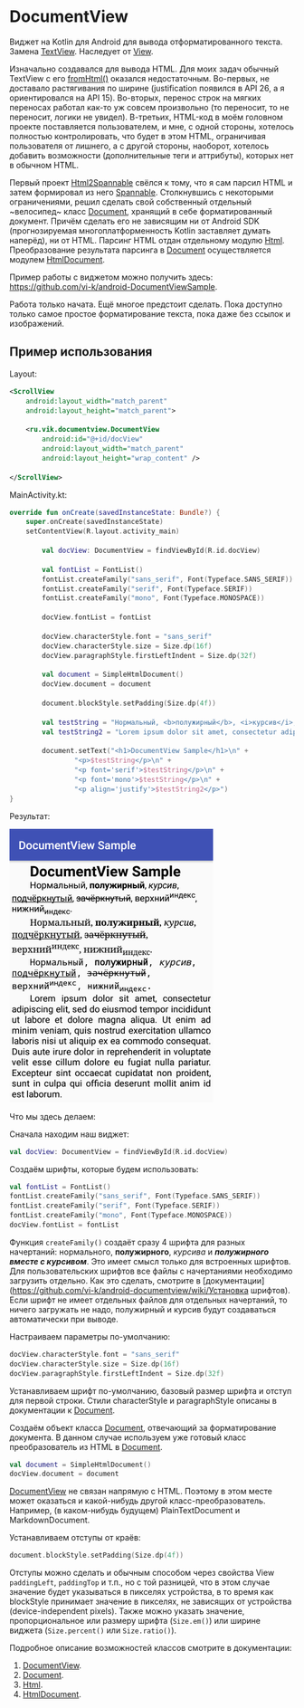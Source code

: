 # DocumentView

Виджет на Kotlin для Android для вывода отформатированного текста. Замена [TextView](https://developer.android.com/reference/android/widget/TextView). Наследует от [View](https://developer.android.com/reference/android/view/View).

Изначально создавался для вывода HTML. Для моих задач обычный TextView с его [fromHtml()](https://developer.android.com/reference/android/text/Html.html#fromHtml(java.lang.String,%20int)) оказался недостаточным. Во-первых, не доставало растягивания по ширине (justification появился в API 26, а я ориентировался на API 15). Во-вторых, перенос строк на мягких переносах работал как-то уж совсем произвольно (то переносит, то не переносит, логики не увидел). В-третьих, HTML-код в моём головном проекте поставляется пользователем, и мне, с одной стороны, хотелось полностью контролировать, что будет в этом HTML, ограничивая пользователя от лишнего, а с другой стороны, наоборот, хотелось добавить возможности (дополнительные теги и аттрибуты), которых нет в обычном HTML.

Первый проект [Html2Spannable](https://github.com/vi-k/android-html2spannable) свёлся к тому, что я сам парсил HTML и затем формировал из него [Spannable](https://developer.android.com/reference/android/text/SpannableStringBuilder). Столкнувшись с некоторыми ограничениями, решил сделать свой собственный отдельный ~велосипед~ класс [Document], хранящий в себе форматированный документ. Причём сделать его не зависящим ни от Android SDK (прогнозируемая многоплатформенность Kotlin заставляет думать наперёд), ни от HTML. Парсинг HTML отдан отдельному модулю [Html]. Преобразование результата парсинга в [Document] осуществляется модулем [HtmlDocument].

Пример работы с виджетом можно получить здесь: <https://github.com/vi-k/android-DocumentViewSample>.

Работа только начата. Ещё многое предстоит сделать. Пока доступно только самое простое форматирование текста, пока даже без ссылок и изображений.

## Пример использования

Layout:
```xml
<ScrollView
    android:layout_width="match_parent"
    android:layout_height="match_parent">

    <ru.vik.documentview.DocumentView
        android:id="@+id/docView"
        android:layout_width="match_parent"
        android:layout_height="wrap_content" />

</ScrollView>
```

MainActivity.kt:
```kotlin
override fun onCreate(savedInstanceState: Bundle?) {
    super.onCreate(savedInstanceState)
    setContentView(R.layout.activity_main)

        val docView: DocumentView = findViewById(R.id.docView)

        val fontList = FontList()
        fontList.createFamily("sans_serif", Font(Typeface.SANS_SERIF))
        fontList.createFamily("serif", Font(Typeface.SERIF))
        fontList.createFamily("mono", Font(Typeface.MONOSPACE))

        docView.fontList = fontList

        docView.characterStyle.font = "sans_serif"
        docView.characterStyle.size = Size.dp(16f)
        docView.paragraphStyle.firstLeftIndent = Size.dp(32f)

        val document = SimpleHtmlDocument()
        docView.document = document

        document.blockStyle.setPadding(Size.dp(4f))

        val testString = "Нормальный, <b>полужирный</b>, <i>курсив</i>, <u>подчёркнутый</u>, <s>зачёркнутый</s>, верхний<sup>индекс</sup>, нижний<sub>индекс</sub>."
        val testString2 = "Lorem ipsum dolor sit amet, consectetur adipiscing elit, sed do eiusmod tempor incididunt ut labore et dolore magna aliqua. Ut enim ad minim veniam, quis nostrud exercitation ullamco laboris nisi ut aliquip ex ea commodo consequat. Duis aute irure dolor in reprehenderit in voluptate velit esse cillum dolore eu fugiat nulla pariatur. Excepteur sint occaecat cupidatat non proident, sunt in culpa qui officia deserunt mollit anim id est laborum."

        document.setText("<h1>DocumentView Sample</h1>\n" +
                "<p>$testString</p>\n" +
                "<p font='serif'>$testString</p>\n" +
                "<p font='mono'>$testString</p>\n" +
                "<p align='justify'>$testString2</p>")
}
```

Результат:

![README_Screenshot1.png](README_Screenshot1.png)

Что мы здесь делаем:

Сначала находим наш виджет:
```kotlin
val docView: DocumentView = findViewById(R.id.docView)
```

Создаём шрифты, которые будем использовать:
```kotlin
val fontList = FontList()
fontList.createFamily("sans_serif", Font(Typeface.SANS_SERIF))
fontList.createFamily("serif", Font(Typeface.SERIF))
fontList.createFamily("mono", Font(Typeface.MONOSPACE))
docView.fontList = fontList
```

Функция `createFamily()` создаёт сразу 4 шрифта для разных начертаний: нормального, **полужирного**, *курсива* и ***полужирного вместе с курсивом***. Это имеет смысл только для встроенных шрифтов. Для пользовательских шрифтов все файлы с начертаниями необходимо загрузить отдельно. Как это сделать, смотрите в [документации](https://github.com/vi-k/android-documentview/wiki/Установка шрифтов). Если шрифт не имеет отдельных файлов для отдельных начертаний, то ничего загружать не надо, полужирный и курсив будут создаваться автоматически при выводе.

Настраиваем параметры по-умолчанию:
```kotlin
docView.characterStyle.font = "sans_serif"
docView.characterStyle.size = Size.dp(16f)
docView.paragraphStyle.firstLeftIndent = Size.dp(32f)
```

Устанавливаем шрифт по-умолчанию, базовый размер шрифта и отступ для первой строки. Стили characterStyle и paragraphStyle описаны в документации к [Document].

Создаём объект класса [Document], отвечающий за форматирование документа. В данном случае используем уже готовый класс преобразователь из HTML в [Document].
```kotlin
val document = SimpleHtmlDocument()
docView.document = document
```

[DocumentView] не связан напрямую с HTML. Поэтому в этом месте может оказаться и какой-нибудь другой класс-преобразователь. Например, (в каком-нибудь будущем) PlainTextDocument и MarkdownDocument.

Устанавливаем отступы от краёв:
```kotlin
document.blockStyle.setPadding(Size.dp(4f))
```

Отступы можно сделать и обычным способом через свойства View `paddingLeft`, `paddingTop` и т.п., но с той разницей, что в этом случае значение будет указываться в пикселях устройства, в то время как blockStyle принимает значение в пикселях, не зависящих от устройства (device-independent pixels). Также можно указать значение, пропорциональное или размеру шрифта (`Size.em()`) или ширине виджета (`Size.percent()` или `Size.ratio()`).

Подробное описание возможностей классов смотрите в документации:
1) [DocumentView].
2) [Document].
3) [Html].
4) [HtmlDocument].

[DocumentView]:https://github.com/vi-k/android-documentview/wiki
[Document]:https://github.com/vi-k/kotlin-utils/wiki/document
[Html]:https://github.com/vi-k/kotlin-utils/wiki/html
[HtmlDocument]:https://github.com/vi-k/kotlin-utils/wiki/htmldocument
